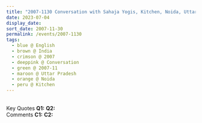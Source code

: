 ```yaml
---
title: "2007-1130 Conversation with Sahaja Yogis, Kitchen, Noida, Uttar Pradesh, India"
date: 2023-07-04
display_date: 
sort_date: 2007-11-30
permalink: /events/2007-1130
tags:
  - blue @ English
  - brown @ India
  - crimson @ 2007
  - deeppink @ Conversation
  - green @ 2007-11
  - maroon @ Uttar Pradesh
  - orange @ Noida
  - peru @ Kitchen
---
```


<br>

<wave-list>
  <list-title color="DarkSeaGreen" width="55">Key Quotes</list-title>
  <list-item color="BlanchedAlmond" width="280"><b>Q1:</b> <i></i></list-item>
  <list-item color="Lavender" width="280"><b>Q2:</b> <i></i></list-item>
</wave-list>

<br>

<wave-list>
  <list-title color="DarkSeaGreen" width="55">Comments</list-title>
  <list-item color="BlanchedAlmond" width="280"><b>C1:</b> <i></i></list-item>
  <list-item color="Lavender" width="280"><b>C2:</b> <i></i></list-item>
</wave-list>